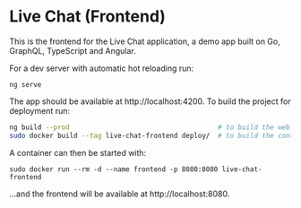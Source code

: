 # Live Chat (Frontend)

This is the frontend for the Live Chat application, a demo app built
on Go, GraphQL, TypeScript and Angular.

For a dev server with automatic hot reloading run:

```
ng serve
```

The app should be available at http://localhost:4200. To build the
project for deployment run:

```bash
ng build --prod                                     # to build the web resources
sudo docker build --tag live-chat-frontend deploy/  # to build the container
```

A container can then be started with:

```
sudo docker run --rm -d --name frontend -p 8080:8080 live-chat-frontend
```

...and the frontend will be available at http://localhost:8080.
